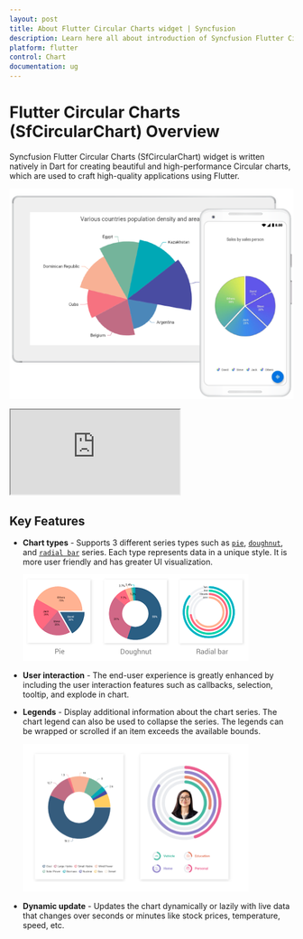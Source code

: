 ```yaml
---
layout: post
title: About Flutter Circular Charts widget | Syncfusion
description: Learn here all about introduction of Syncfusion Flutter Circular Charts (SfCircularChart) widget, its features, and more.
platform: flutter
control: Chart
documentation: ug
---
```


# Flutter Circular Charts (SfCircularChart) Overview

Syncfusion Flutter Circular Charts (SfCircularChart) widget is written natively in Dart for creating beautiful and high-performance Circular charts, which are used to craft high-quality applications using Flutter.

![Overview Flutter chart](images/overview/overview.png)

<style>#flutterChartOverview{width : 90% !important; height: 300px !important }</style>
<iframe id='flutterChartVideoTutorial' src='https://www.youtube.com/embed/FwUSJtv-3NY'></iframe>

## Key Features

* **Chart types** - Supports 3 different series types such as [`pie`](https://www.syncfusion.com/flutter-widgets/flutter-charts/chart-types/pie-chart), [`doughnut`](https://www.syncfusion.com/flutter-widgets/flutter-charts/chart-types/doughnut-chart), and [`radial bar`](https://www.syncfusion.com/flutter-widgets/flutter-charts/chart-types/radial-bar-chart) series. Each type represents data in a unique style. It is more user friendly and has greater UI visualization.

  ![Chart Types](images/overview/chart_types_circular.png)

* **User interaction** - The end-user experience is greatly enhanced by including the user interaction features such as callbacks, selection, tooltip, and explode in chart. 

* **Legends** - Display additional information about the chart series. The chart legend can also be used to collapse the series. The legends can be wrapped or scrolled if an item exceeds the available bounds. 

  ![Legend](images/overview/chart_legend_circular.png)

* **Dynamic update** - Updates the chart dynamically or lazily with live data that changes over seconds or minutes like stock prices, temperature, speed, etc.

